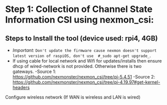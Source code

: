 # Step 1: Collection of Channel State Information CSI using nexmon_csi:

## Steps to Install the tool (device used: rpi4, 4GB)
- _Important:_ `Don't update the firmware cause nexmon doesn't support latest version of raspiOS, don't use 
#_sudo apt-get upgrade_`.
- If using cable for local network and Wifi for updates/installs then ensure dhcp of wired-network is not 
provided. Otherwise there is two gateways. -Source 1: https://github.com/nexmonster/nexmon_csi/tree/pi-5.4.51
-Source 2: https://github.com/nexmonster/nexmon_csi/tree/pi-4.19.97#get-kernel-headers


Configure wireless network (If WAN is wireless and LAN is wired)

